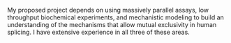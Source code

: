 My proposed project depends on using massively parallel assays, low throughput biochemical experiments, and mechanistic modeling to build an understanding of the mechanisms that allow mutual exclusivity in human splicing. I have extensive experience in all three of these areas. 